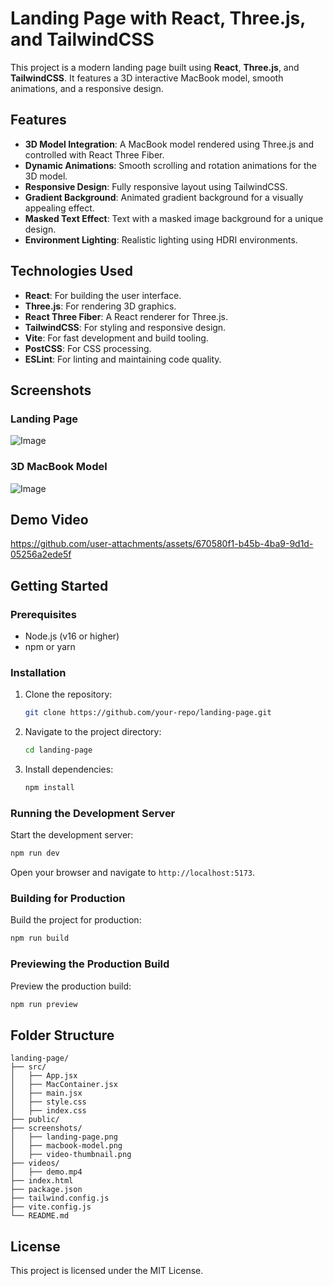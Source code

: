 # Landing Page with React, Three.js, and TailwindCSS

This project is a modern landing page built using **React**, **Three.js**, and **TailwindCSS**. It features a 3D interactive MacBook model, smooth animations, and a responsive design.

## Features

- **3D Model Integration**: A MacBook model rendered using Three.js and controlled with React Three Fiber.
- **Dynamic Animations**: Smooth scrolling and rotation animations for the 3D model.
- **Responsive Design**: Fully responsive layout using TailwindCSS.
- **Gradient Background**: Animated gradient background for a visually appealing effect.
- **Masked Text Effect**: Text with a masked image background for a unique design.
- **Environment Lighting**: Realistic lighting using HDRI environments.

## Technologies Used

- **React**: For building the user interface.
- **Three.js**: For rendering 3D graphics.
- **React Three Fiber**: A React renderer for Three.js.
- **TailwindCSS**: For styling and responsive design.
- **Vite**: For fast development and build tooling.
- **PostCSS**: For CSS processing.
- **ESLint**: For linting and maintaining code quality.

## Screenshots

### Landing Page
![Image](https://github.com/user-attachments/assets/029b5c92-de5c-41a4-9a7a-6e2a6cfa211d)

### 3D MacBook Model
![Image](https://github.com/user-attachments/assets/029b5c92-de5c-41a4-9a7a-6e2a6cfa211d)

## Demo Video
https://github.com/user-attachments/assets/670580f1-b45b-4ba9-9d1d-05256a2ede5f


## Getting Started

### Prerequisites

- Node.js (v16 or higher)
- npm or yarn

### Installation

1. Clone the repository:
   ```bash
   git clone https://github.com/your-repo/landing-page.git
   ```
2. Navigate to the project directory:
   ```bash
   cd landing-page
   ```
3. Install dependencies:
   ```bash
   npm install
   ```

### Running the Development Server

Start the development server:
```bash
npm run dev
```
Open your browser and navigate to `http://localhost:5173`.

### Building for Production

Build the project for production:
```bash
npm run build
```

### Previewing the Production Build

Preview the production build:
```bash
npm run preview
```

## Folder Structure

```
landing-page/
├── src/
│   ├── App.jsx
│   ├── MacContainer.jsx
│   ├── main.jsx
│   ├── style.css
│   ├── index.css
├── public/
├── screenshots/
│   ├── landing-page.png
│   ├── macbook-model.png
│   ├── video-thumbnail.png
├── videos/
│   ├── demo.mp4
├── index.html
├── package.json
├── tailwind.config.js
├── vite.config.js
└── README.md
```

## License

This project is licensed under the MIT License.
